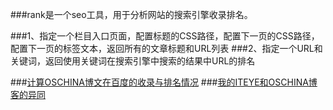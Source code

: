 ###rank是一个seo工具，用于分析网站的搜索引擎收录排名。

###1、指定一个栏目入口页面，配置标题的CSS路径，配置下一页的CSS路径，配置下一页的标签文本，返回所有的文章标题和URL列表
###2、指定一个URL和关键词，返回使用关键词在搜索引擎中搜索的结果中URL的排名

###[计算OSCHINA博文在百度的收录与排名情况](http://my.oschina.net/apdplat/blog/395810)
###[我的ITEYE和OSCHINA博客的异同](http://my.oschina.net/apdplat/blog/395494)